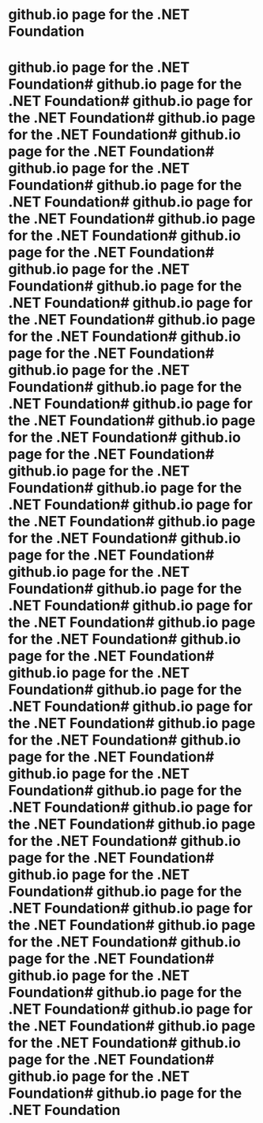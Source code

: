 # github.io page for the .NET Foundation
# github.io page for the .NET Foundation# github.io page for the .NET Foundation# github.io page for the .NET Foundation# github.io page for the .NET Foundation# github.io page for the .NET Foundation# github.io page for the .NET Foundation# github.io page for the .NET Foundation# github.io page for the .NET Foundation# github.io page for the .NET Foundation# github.io page for the .NET Foundation# github.io page for the .NET Foundation# github.io page for the .NET Foundation# github.io page for the .NET Foundation# github.io page for the .NET Foundation# github.io page for the .NET Foundation# github.io page for the .NET Foundation# github.io page for the .NET Foundation# github.io page for the .NET Foundation# github.io page for the .NET Foundation# github.io page for the .NET Foundation# github.io page for the .NET Foundation# github.io page for the .NET Foundation# github.io page for the .NET Foundation# github.io page for the .NET Foundation# github.io page for the .NET Foundation# github.io page for the .NET Foundation# github.io page for the .NET Foundation# github.io page for the .NET Foundation# github.io page for the .NET Foundation# github.io page for the .NET Foundation# github.io page for the .NET Foundation# github.io page for the .NET Foundation# github.io page for the .NET Foundation# github.io page for the .NET Foundation# github.io page for the .NET Foundation# github.io page for the .NET Foundation# github.io page for the .NET Foundation# github.io page for the .NET Foundation# github.io page for the .NET Foundation# github.io page for the .NET Foundation# github.io page for the .NET Foundation# github.io page for the .NET Foundation# github.io page for the .NET Foundation# github.io page for the .NET Foundation# github.io page for the .NET Foundation# github.io page for the .NET Foundation# github.io page for the .NET Foundation# github.io page for the .NET Foundation# github.io page for the .NET Foundation# github.io page for the .NET Foundation# github.io page for the .NET Foundation# github.io page for the .NET Foundation
